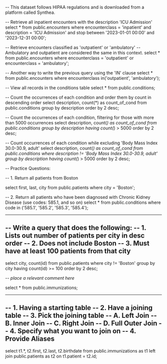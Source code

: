 -- This dataset follows HIPAA regulations and is downloaded from a platform called Synthea.

-- Retrieve all inpatient encounters with the description 'ICU Admission'
select *
from public.encounters
where encounterclass = 'inpatient'
   and description = 'ICU Admission'
   and stop between '2023-01-01 00:00' and '2023-12-31 00:00';

-- Retrieve encounters classified as 'outpatient' or 'ambulatory'
-- Ambulatory and outpatient are considered the same in this context.
select *
from public.encounters
where encounterclass = 'outpatient'
or encounterclass = 'ambulatory';

-- Another way to write the previous query using the 'IN' clause
select *
from public.encounters
where encounterclass in('outpatient', 'ambulatory');

-- View all records in the conditions table
select * from public.conditions;

-- Count the occurrences of each condition and order them by count in descending order
select description,
       count(*) as count_of_cond
from public.conditions
group by description 
order by 2 desc;

-- Count the occurrences of each condition, filtering for those with more than 5000 occurrences
select description,
       count(*) as count_of_cond
from public.conditions
group by description 
having count(*) > 5000
order by 2 desc;

-- Count occurrences of each condition while excluding 'Body Mass Index 30.0-30.9, adult'
select description,
       count(*) as count_of_cond
from public.conditions
where description != 'Body Mass Index 30.0-30.9, adult'
group by description 
having count(*) > 5000
order by 2 desc;

-- Practice Questions:

-- 1. Return all patients from Boston 

select first, 
       last, 
	   city
from public.patients
where city = 'Boston';

-- 2. Return all patients who have been diagnosed with Chronic Kidney Disease (use codes: 585.1, and so on)
select * from public.conditions
where code in ('585.1', '585.2', '585.3', '585.4');

---------------------------------------------------------
-- Write a query that does the following:
-- 1. Lists out number of patients per city in desc order
-- 2. Does not include Boston 
-- 3. Must have at least 100 patients from that city 
---------------------------------------------------------

select city, 
       count(id) 
from public.patients
where city != 'Boston'
group by city
having count(id) >= 100
order by 2 desc;

-- *place a relevant comment here*

select * from public.immunizations;


------------------------------------
-- 1. Having a starting table 
-- 2. Have a joining table 
-- 3. Pick the joining table
   -- A. Left Join 
   -- B. Inner Join 
   -- C. Right Join 
   -- D. Full Outer Join 
-- 4. Specify what you want to join on 
-- 4. Provide Aliases
-------------------------------------

select t1.*, 
       t2.first, 
	   t2.last, 
	   t2.birthdate
from public.immunizations as t1
left join public.patients as t2
    on t1.patient = t2.id;	   
	   
